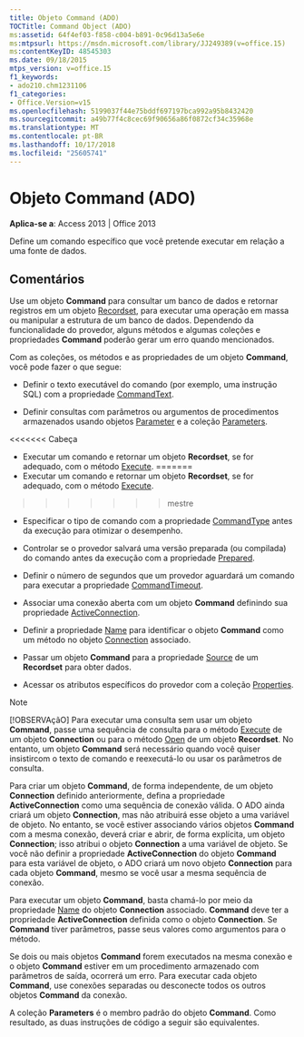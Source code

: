 ```yaml
---
title: Objeto Command (ADO)
TOCTitle: Command Object (ADO)
ms:assetid: 64f4ef03-f858-c004-b891-0c96d13a5e6e
ms:mtpsurl: https://msdn.microsoft.com/library/JJ249389(v=office.15)
ms:contentKeyID: 48545303
ms.date: 09/18/2015
mtps_version: v=office.15
f1_keywords:
- ado210.chm1231106
f1_categories:
- Office.Version=v15
ms.openlocfilehash: 5199037f44e75bddf697197bca992a95b8432420
ms.sourcegitcommit: a49b77f4c8cec69f90656a86f0872cf34c35968e
ms.translationtype: MT
ms.contentlocale: pt-BR
ms.lasthandoff: 10/17/2018
ms.locfileid: "25605741"
---
```

# <a name="command-object-ado"></a>Objeto Command (ADO)


**Aplica-se a**: Access 2013 | Office 2013

Define um comando específico que você pretende executar em relação a uma fonte de dados.

## <a name="remarks"></a>Comentários

Use um objeto **Command** para consultar um banco de dados e retornar registros em um objeto [Recordset](recordset-object-ado.md), para executar uma operação em massa ou manipular a estrutura de um banco de dados. Dependendo da funcionalidade do provedor, alguns métodos e algumas coleções e propriedades **Command** poderão gerar um erro quando mencionados.

Com as coleções, os métodos e as propriedades de um objeto **Command**, você pode fazer o que segue:

  - Definir o texto executável do comando (por exemplo, uma instrução SQL) com a propriedade [CommandText](commandtext-property-ado.md).

  - Definir consultas com parâmetros ou argumentos de procedimentos armazenados usando objetos [Parameter](parameter-object-ado.md) e a coleção [Parameters](parameters-collection-ado.md).

<<<<<<< Cabeça
  - Executar um comando e retornar um objeto **Recordset**, se for adequado, com o método [Execute](https://msdn.microsoft.com/library/jj248785\(v=office.15\)).
=======
  - Executar um comando e retornar um objeto **Recordset**, se for adequado, com o método [Execute](https://docs.microsoft.com/office/vba/access/concepts/miscellaneous/execute-method-ado-command).
>>>>>>> mestre

  - Especificar o tipo de comando com a propriedade [CommandType](commandtype-property-ado.md) antes da execução para otimizar o desempenho.

  - Controlar se o provedor salvará uma versão preparada (ou compilada) do comando antes da execução com a propriedade [Prepared](prepared-property-ado.md).

  - Definir o número de segundos que um provedor aguardará um comando para executar a propriedade [CommandTimeout](commandtimeout-property-ado.md).

  - Associar uma conexão aberta com um objeto **Command** definindo sua propriedade [ActiveConnection](activeconnection-property-ado.md).

  - Definir a propriedade [Name](name-property-ado.md) para identificar o objeto **Command** como um método no objeto [Connection](connection-object-ado.md) associado.

  - Passar um objeto **Command** para a propriedade [Source](source-property-ado-recordset.md) de um **Recordset** para obter dados.

  - Acessar os atributos específicos do provedor com a coleção [Properties](properties-collection-ado.md).


> [!NOTE]
> <P>[!OBSERVAçãO] Para executar uma consulta sem usar um objeto <STRONG>Command</STRONG>, passe uma sequência de consulta para o método <A href="https://msdn.microsoft.com/library/jj249832(v=office.15)">Execute</A> de um objeto <STRONG>Connection</STRONG> ou para o método <A href="open-method-ado-recordset.md">Open</A> de um objeto <STRONG>Recordset</STRONG>. No entanto, um objeto <STRONG>Command</STRONG> será necessário quando você quiser insistircom o texto de comando e reexecutá-lo ou usar os parâmetros de consulta.</P>



Para criar um objeto **Command**, de forma independente, de um objeto **Connection** definido anteriormente, defina a propriedade **ActiveConnection** como uma sequência de conexão válida. O ADO ainda criará um objeto **Connection**, mas não atribuirá esse objeto a uma variável de objeto. No entanto, se você estiver associando vários objetos **Command** com a mesma conexão, deverá criar e abrir, de forma explícita, um objeto **Connection**; isso atribui o objeto **Connection** a uma variável de objeto. Se você não definir a propriedade **ActiveConnection** do objeto **Command** para esta variável de objeto, o ADO criará um novo objeto **Connection** para cada objeto **Command**, mesmo se você usar a mesma sequência de conexão.

Para executar um objeto **Command**, basta chamá-lo por meio da propriedade [Name](name-property-ado.md) do objeto **Connection** associado. **Command** deve ter a propriedade **ActiveConnection** definida como o objeto **Connection**. Se **Command** tiver parâmetros, passe seus valores como argumentos para o método.

Se dois ou mais objetos **Command** forem executados na mesma conexão e o objeto **Command** estiver em um procedimento armazenado com parâmetros de saída, ocorrerá um erro. Para executar cada objeto **Command**, use conexões separadas ou desconecte todos os outros objetos **Command** da conexão.

A coleção **Parameters** é o membro padrão do objeto **Command**. Como resultado, as duas instruções de código a seguir são equivalentes.

